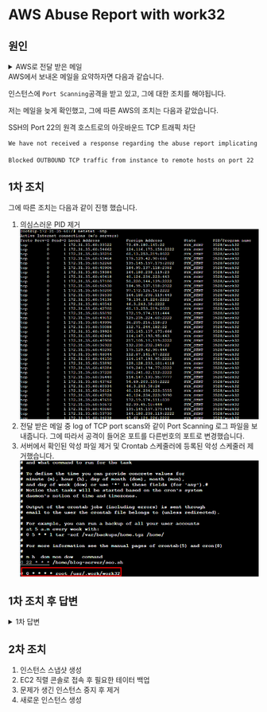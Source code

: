 # AWS Abuse Report with work32

## 원인
<details>
  
  <summary>AWS로 전달 받은 메일</summary>

  ```markdown
  Hello,

  We have not received a response regarding the abuse report implicating resources on your account. Failure to respond could lead to possible mitigation against the implicated resources.

  In order to resolve this report please reply to this email within 24 hours with the corrective action taken to cease the activity.

  Required Actions: investigate root cause

  Reported Activity: Port Scanning
  Abuse Time: 27 Apr 2023 14:46:47 GMT

  If you require further assistance with resolving this abuse report/complaint please see: https://aws.amazon.com/premiumsupport/knowledge-center/aws-abuse-report/

  If you do not consider the activity abusive, please reply to this email detailing the reasons why.

  Regards,
  AWS Trust & Safety

  ---Beginning of forwarded report(s)---

  Hello,

  This is a notification of unauthorized uses of systems or networks.

  We have observed IP addresses from your network probing my servers for TCP open ports. Due to their dubious behavior, they are suspected to be compromised botnet computers.

  The log of TCP port scans is included below for your reference (time zone is UTC). To prevent this mail from getting too big in size, at most 5 attempts from each attacker IP are included. Those connection attempts have all passed TCP's 3-way handshake, so you can trust the source IP addresses to be correct.

  If you regularly collect IP traffic information of your network, you will see the IPs listed connected to various TCP ports of my server at the time logged, and I suspect that they also connected to TCP ports of many other IPs.

  If a Linux system was at the attacker's IP, you might want to use the command "netstat -ntp" to list its active network connections. If there is still some suspicious connection, find out what PID/program/user ID they belong to as you might find something to help you solve this problem.

  In addition to the above, kindly notify the victims (owners of those botnet computers) as this will assist them in taking the appropriate action to clean their computers. Once this action is completed, not only will it prevent severe incidents such as data leakage and DDos but, it will also stand off botnets from taking up your network bandwidth.

  ---- log of TCP port scans (time zone is UTC) ----
  -------------------------------------------------------------------------------

  (attacker's IP) (IP being scanned) (TCP port being scanned)
  >>>

  ```
  
</details>
AWS에서 보내온 메일을 요약하자면 다음과 같습니다.

인스턴스에 `Port Scanning`공격을 받고 있고, 그에 대한 조치를 해야됩니다.

저는 메일을 늦게 확인했고, 그에 따른 AWS의 조치는 다음과 같았습니다.

SSH의 Port 22의 원격 호스트로의 아웃바운드 TCP 트래픽 차단
```markdown
We have not received a response regarding the abuse report implicating resources on your account. To mitigate the abuse, we have taken the following steps:

Blocked OUTBOUND TCP traffic from instance to remote hosts on port 22
```

## 1차 조치
그에 따른 조치는 다음과 같이 진행 했습니다.

1. 의심스러운 PID 제거
![](/study/assets/content_cloudserver_aws_abuse_work32.png)
2. 전달 받은 메일 중 log of TCP port scans와 같이 Port Scanning 로그 파일을 보내줍니다. 그에 따라서 공격이 들어온 포트를 다른번호의 포트로 변경했습니다.
3. 서버에서 확인된 악성 파일 제거 및 Crontab 스케줄러에 등록된 악성 스케줄러 제거했습니다.
![](/study/assets/content_cloudserver_aws_abuse_work32_crontab.png)

## 1차 조치 후 답변
<details>
  
  <summary>1차 답변</summary>

  ```
  In reviewing your Amazon EC2 instances, it appears you have left several ports open to the public (0.0.0.0/0). Leaving ports open like this can leave your instance vulnerable to compromise and unwanted network activity in general.

  ALL         0.0.0.0/0

  To prevent further abuse from your resource(s), AWS Trust & Safety has the following recommendations:

  1. Back up your data, migrate your applications to a new instance, and terminate the old one. If you are restoring from a snapshot, use one that was taken well before the compromise occurred.

  2. Restrict inbound access to your instance using Security Groups, especially on administrative ports like TCP 22 and 3389. Using your EC2 security groups, you can limit access to a specific IP address or range via the following guide:
  https://docs.aws.amazon.com/AWSEC2/latest/UserGuide/using-network-security.html

  3. Review the below resources for additional tips on securing your EC2 instances and environment:
  * Windows on Amazon EC2 Security Guide: https://aws.amazon.com/answers/security/aws-securing-windows-instances
  * Tips for Securing Your EC2 Instance: https://aws.amazon.com/answers/security/aws-securing-ec2-instances
  * AWS Security Best Practices: https://d1.awsstatic.com/whitepapers/Security/AWS_Security_Best_Practices.pdf

  4. Use CloudWatch alarms to be notified about irregular network or CPU activity on your instance:
  * https://docs.aws.amazon.com/AmazonCloudWatch/latest/DeveloperGuide/US_AlarmAtThresholdEC2.html

  5. Follow our AWS Security Blog to learn how to implement new and existing security features:
  * https://blogs.aws.amazon.com/security/
  ```
</details>

## 2차 조치
1. 인스턴스 스냅샷 생성
2. EC2 직렬 콘솔로 접속 후 필요한 테이터 백업
3. 문제가 생긴 인스턴스 중지 후 제거
4. 새로운 인스턴스 생성